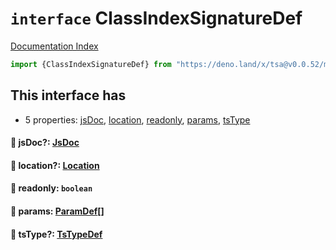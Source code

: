 # `interface` ClassIndexSignatureDef

[Documentation Index](../README.md)

```ts
import {ClassIndexSignatureDef} from "https://deno.land/x/tsa@v0.0.52/mod.ts"
```

## This interface has

- 5 properties:
[jsDoc](#-jsdoc-jsdoc),
[location](#-location-location),
[readonly](#-readonly-boolean),
[params](#-params-paramdef),
[tsType](#-tstype-tstypedef)


#### 📄 jsDoc?: [JsDoc](../interface.JsDoc/README.md)



#### 📄 location?: [Location](../interface.Location/README.md)



#### 📄 readonly: `boolean`



#### 📄 params: [ParamDef](../type.ParamDef/README.md)\[]



#### 📄 tsType?: [TsTypeDef](../type.TsTypeDef/README.md)



